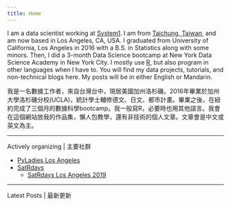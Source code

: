 ```yaml
---
title: Home
---
```


I am a data scientist working at [System1](http://system1.com). I am from [Taichung, Taiwan](https://en.wikipedia.org/wiki/Taichung), and am now based in Los Angeles, CA, USA. I graduated from University of California, Los Angeles in 2016 with a B.S. in Statistics along with some minors. Then, I did a 3-month Data Science bootcamp at New York Data Science Academy in New York City. I mostly use [R](https://www.r-project.org), but also program in other languages when I have to. You will find my data projects, tutorials, and non-technical blogs here. My posts will be in either English or Mandarin. 

我是一名數據工作者，來自台灣台中，現居美國加州洛杉磯。2016年畢業於加州大學洛杉磯分校(UCLA)，統計學士輔修德文、日文、都市計畫。畢業之後，在紐約完成了三個月的數據科學bootcamp。我一般寫R，必要時也用其他語言。我會在這個網站放我的作品集，懶人包教學，還有非技術的個人文章。文章會是中文或英文為主。

-----
Actively organizing | 主要社群

- [PyLadies Los Angeles](https://www.meetup.com/Pyladies-LA/)
- [SatRdays](https://knowledgebase.satrdays.org)
  - [SatRdays Los Angeles 2019](https://losangeles2019.satrdays.org)

-----

Latest Posts | 最新更新